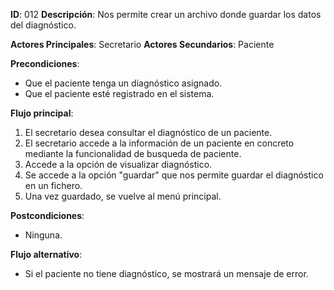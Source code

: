 **ID**: 012 	**Descripción**: Nos permite crear un archivo donde guardar los datos del diagnóstico.

**Actores Principales**: Secretario	**Actores Secundarios**: Paciente

**Precondiciones**:

- Que el paciente tenga un diagnóstico asignado.
- Que el paciente esté registrado en el sistema.

**Flujo principal**:

1. El secretario desea consultar el diagnóstico de un paciente.
2. El secretario accede a la información de un paciente en concreto mediante la funcionalidad de busqueda de paciente.
3. Accede a la opción de visualizar diagnóstico.
4. Se accede a la opción "guardar" que nos permite guardar el diagnóstico en un fichero.
5. Una vez guardado, se vuelve al menú principal.

**Postcondiciones**:

- Ninguna.

**Flujo alternativo**:

- Si el paciente no tiene diagnóstico, se mostrará un mensaje de error.